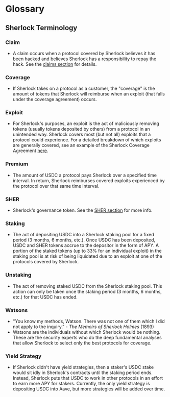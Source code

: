 # Glossary

## Sherlock Terminology

### Claim

* A claim occurs when a protocol covered by Sherlock believes it has been hacked and believes Sherlock has a responsibility to repay the hack. See the [claims section](https://docs.sherlock.xyz/claims/claims-process) for details. &#x20;

### Coverage

* If Sherlock takes on a protocol as a customer, the "coverage" is the amount of tokens that Sherlock will reimburse when an exploit (that falls under the coverage agreement) occurs.

### Exploit

* For Sherlock's purposes, an exploit is the act of maliciously removing tokens (usually tokens deposited by others) from a protocol in an unintended way. Sherlock covers most (but not all) exploits that a protocol could experience. For a detailed breakdown of which exploits are generally covered, see an example of the Sherlock Coverage Agreement [here](https://app.sherlock.xyz/static/pdf/Nifty_Options_Statement_of_Coverage.pdf).

### Premium

* The amount of USDC a protocol pays Sherlock over a specified time interval. In return, Sherlock reimburses covered exploits experienced by the protocol over that same time interval.&#x20;

### SHER

* Sherlock's governance token. See the [SHER section](https://docs.sherlock.xyz/tokens/sher) for more info.

### Staking

* The act of depositing USDC into a Sherlock staking pool for a fixed period (3 months, 6 months, etc.). Once USDC has been deposited, USDC and SHER tokens accrue to the depositor in the form of APY. A portion of the staked tokens (up to 33% for an individual exploit) in the staking pool is at risk of being liquidated due to an exploit at one of the protocols covered by Sherlock.

### Unstaking

* The act of removing staked USDC from the Sherlock staking pool. This action can only be taken once the staking period (3 months, 6 months, etc.) for that USDC has ended.&#x20;

### Watsons

* "You know my methods, Watson. There was not one of them which I did not apply to the inquiry." - _The Memoirs of Sherlock Holmes_ (1893)
* Watsons are the individuals without which Sherlock would be nothing. These are the security experts who do the deep fundamental analyses that allow Sherlock to select only the best protocols for coverage.&#x20;

### Yield Strategy

* If Sherlock didn't have yield strategies, then a staker's USDC stake would sit idly in Sherlock's contracts until the staking period ends. Instead, Sherlock puts that USDC to work in other protocols in an effort to earn more APY for stakers. Currently, the only yield strategy is depositing USDC into Aave, but more strategies will be added over time.

